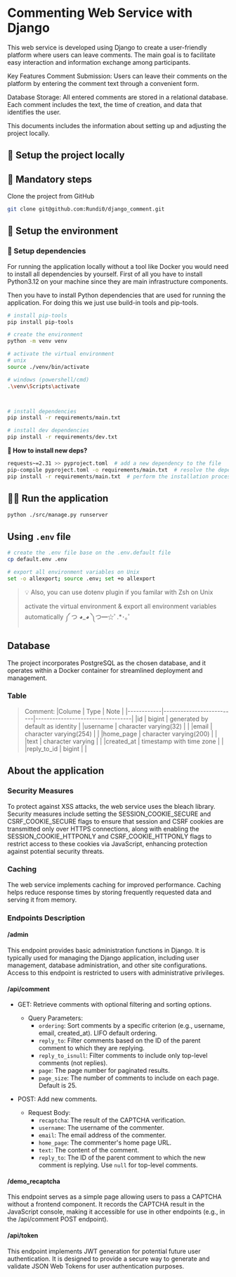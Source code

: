 # Commenting Web Service with Django

This web service is developed using Django to create a user-friendly platform where users can leave comments. The main goal is to facilitate easy interaction and information exchange among participants.

Key Features
Comment Submission: Users can leave their comments on the platform by entering the comment text through a convenient form.

Database Storage: All entered comments are stored in a relational database. Each comment includes the text, the time of creation, and data that identifies the user.

This documents includes the information about setting up and adjusting the project locally.

## 🔨 Setup the project locally

## 🚧 Mandatory steps

Clone the project from GitHub

```bash
git clone git@github.com:Rundi0/django_comment.git
```

## 🔧 Setup the environment

### 📌 Setup dependencies

For running the application locally without a tool like Docker you would need to install all dependencies by yourself.
First of all you have to install Python3.12 on your machine since they are main infrastructure components.

Then you have to install Python dependencies that are used for running the application. For doing this we just use build-in tools and pip-tools.

```bash
# install pip-tools
pip install pip-tools

# create the environment
python -m venv venv

# activate the virtual environment
# unix
source ./venv/bin/activate

# windows (powershell/cmd)
.\venv\Scripts\activate



# install dependencies
pip install -r requirements/main.txt

# install dev dependencies
pip install -r requirements/dev.txt
```

**🤔 How to install new deps?**

```bash
requests~=2.31 >> pyproject.toml  # add a new dependency to the file
pip-compile pyproject.toml -o requirements/main.txt  # resolve the dependency (find sub-deps, check other packages sub-versions)
pip install -r requirements/main.txt  # perform the installation process
```

## 🏃‍♂️ Run the application

```bash
python ./src/manage.py runserver
```

## Using `.env` file

```bash
# create the .env file base on the .env.default file
cp default.env .env

# export all environment variables on Unix
set -o allexport; source .env; set +o allexport
```

> 💡 Also, you can use dotenv plugin if you familar with Zsh on Unix
>
> activate the virtual environment & export all environment variables automatically ༼ つ ◕_◕ ༽つ━☆ﾟ.\*･｡ﾟ

## Database

The project incorporates PostgreSQL as the chosen database, and it operates within a Docker container for streamlined deployment and management.

### Table

> Comment:
> |Colume      | Type                     | Note                             |
> |------------|--------------------------|----------------------------------|
> |id          | bigint                   | generated by default as identity |
> |username    | character varying(32)    |                                  |
> |email       | character varying(254)   |                                  |
> |home_page   | character varying(200)   |                                  |
> |text        | character varying        |                                  |
> |created_at  | timestamp with time zone |                                  |
> |reply_to_id | bigint                   |                                  |

## About the application

### Security Measures

To protect against XSS attacks, the web service uses the bleach library.
Security measures include setting the SESSION_COOKIE_SECURE and CSRF_COOKIE_SECURE flags to ensure that session and CSRF cookies are transmitted only over HTTPS connections, along with enabling the SESSION_COOKIE_HTTPONLY and CSRF_COOKIE_HTTPONLY flags to restrict access to these cookies via JavaScript, enhancing protection against potential security threats.

### Caching

The web service implements caching for improved performance. Caching helps reduce response times by storing frequently requested data and serving it from memory.

### Endpoints Description

#### /admin

This endpoint provides basic administration functions in Django. It is typically used for managing the Django application, including user management, database administration, and other site configurations. Access to this endpoint is restricted to users with administrative privileges.

#### /api/comment

- GET: Retrieve comments with optional filtering and sorting options.
  - Query Parameters:
    - `ordering`: Sort comments by a specific criterion (e.g., username, email, created_at). LIFO default ordering.
    - `reply_to`: Filter comments based on the ID of the parent comment to which they are replying.
    - `reply_to_isnull`: Filter comments to include only top-level comments (not replies).
    - `page`: The page number for paginated results.
    - `page_size`: The number of comments to include on each page. Default is 25.

- POST: Add new comments.
  - Request Body:
    - `recaptcha`: The result of the CAPTCHA verification.
    - `username`: The username of the commenter.
    - `email`: The email address of the commenter.
    - `home_page`: The commenter's home page URL.
    - `text`: The content of the comment.
    - `reply_to`: The ID of the parent comment to which the new comment is replying. Use `null` for top-level comments.

#### /demo_recaptcha

This endpoint serves as a simple page allowing users to pass a CAPTCHA without a frontend component. It records the CAPTCHA result in the JavaScript console, making it accessible for use in other endpoints (e.g., in the /api/comment POST endpoint).

#### /api/token

This endpoint implements JWT generation for potential future user authentication. It is designed to provide a secure way to generate and validate JSON Web Tokens for user authentication purposes.